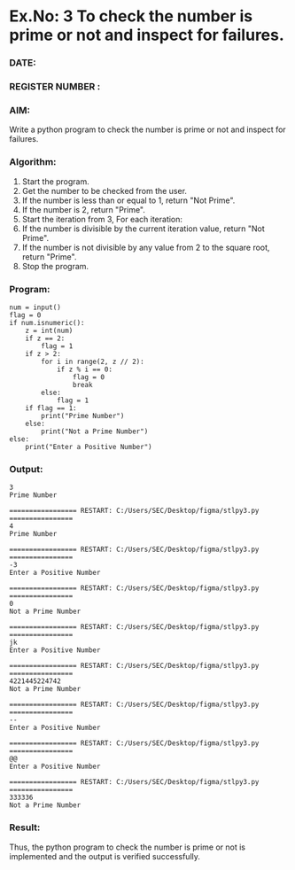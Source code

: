 # Ex.No: 3 To check the number is prime or not and inspect for failures.
 
### DATE:                                                                            
### REGISTER NUMBER : 
### AIM: 
Write a python program to check the number is prime or not and inspect for failures.
 
### Algorithm:
1. Start the program.
2. Get the number to be checked from the user.
3. If the number is less than or equal to 1, return "Not Prime".
4. If the number is 2, return "Prime".
5. Start the iteration from 3, For each iteration:
6. If the number is divisible by the current iteration value, return "Not Prime".
7. If the number is not divisible by any value from 2 to the square root, return "Prime".
8. Stop the program.

### Program:
```
num = input()
flag = 0
if num.isnumeric():
    z = int(num)
    if z == 2:
        flag = 1
    if z > 2:
        for i in range(2, z // 2):
            if z % i == 0:
                flag = 0
                break
        else:
            flag = 1
    if flag == 1:
        print("Prime Number")
    else:
        print("Not a Prime Number")
else:
    print("Enter a Positive Number")

```




### Output:
```
3
Prime Number

================= RESTART: C:/Users/SEC/Desktop/figma/stlpy3.py ================
4
Prime Number

================= RESTART: C:/Users/SEC/Desktop/figma/stlpy3.py ================
-3
Enter a Positive Number

================= RESTART: C:/Users/SEC/Desktop/figma/stlpy3.py ================
0
Not a Prime Number

================= RESTART: C:/Users/SEC/Desktop/figma/stlpy3.py ================
jk
Enter a Positive Number

================= RESTART: C:/Users/SEC/Desktop/figma/stlpy3.py ================
4221445224742
Not a Prime Number

================= RESTART: C:/Users/SEC/Desktop/figma/stlpy3.py ================
--
Enter a Positive Number

================= RESTART: C:/Users/SEC/Desktop/figma/stlpy3.py ================
@@
Enter a Positive Number

================= RESTART: C:/Users/SEC/Desktop/figma/stlpy3.py ================
333336
Not a Prime Number

```
### Result:
Thus, the python program to check the number is prime or not is implemented and the output is verified successfully.
